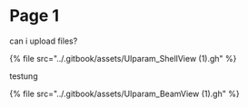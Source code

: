 # Page 1

can i upload files? 

{% file src="../.gitbook/assets/UIparam_ShellView (1).gh" %}

testung

{% file src="../.gitbook/assets/UIparam_BeamView (1).gh" %}
